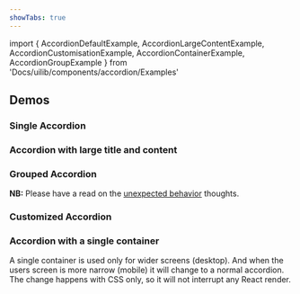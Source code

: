 ```yaml
---
showTabs: true
---
```


import {
AccordionDefaultExample,
AccordionLargeContentExample,
AccordionCustomisationExample,
AccordionContainerExample,
AccordionGroupExample
} from 'Docs/uilib/components/accordion/Examples'

## Demos

### Single Accordion

<AccordionDefaultExample />

### Accordion with large title and content

<AccordionLargeContentExample />

### Grouped Accordion

**NB:** Please have a read on the [unexpected behavior](/uilib/components/accordion/info#unexpected-behavior) thoughts.

<AccordionGroupExample />

### Customized Accordion

<AccordionCustomisationExample />

### Accordion with a single container

A single container is used only for wider screens (desktop). And when the users screen is more narrow (mobile) it will change to a normal accordion. The change happens with CSS only, so it will not interrupt any React render.

<AccordionContainerExample />
